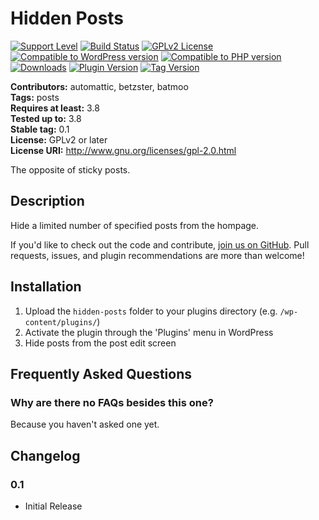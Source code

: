 # Hidden Posts

[![Support Level](https://img.shields.io/badge/support-active-green.svg)](#support-level)
[![Build Status](https://api.travis-ci.com/Automattic/hidden-posts.svg?branch=trunk)](https://api.travis-ci.com/Automattic/hidden-posts)
[![GPLv2 License](https://img.shields.io/github/license/Automattic/hidden-posts.svg)](https://www.gnu.org/licenses/old-licenses/gpl-2.0.html)
[![Compatible to WordPress version](https://plugintests.com/plugins/hidden-posts/wp-badge.svg)](https://plugintests.com/plugins/hidden-posts/latest)
[![Compatible to PHP version](https://plugintests.com/plugins/hidden-posts/php-badge.svg)](https://plugintests.com/plugins/hidden-posts/latest)
[![Downloads](https://img.shields.io/wordpress/plugin/dt/hidden-posts.svg)](https://wordpress.org/plugins/hidden-posts/)
[![Plugin Version](https://img.shields.io/wordpress/plugin/v/hidden-posts.svg)](https://wordpress.org/plugins/hidden-posts/)
[![Tag Version](https://img.shields.io/github/tag/Automattic/hidden-posts.svg)](https://wordpress.org/plugins/hidden-posts/)

**Contributors:** automattic, betzster, batmoo  
**Tags:** posts  
**Requires at least:** 3.8  
**Tested up to:** 3.8  
**Stable tag:** 0.1  
**License:** GPLv2 or later  
**License URI:** http://www.gnu.org/licenses/gpl-2.0.html  

The opposite of sticky posts.

## Description

Hide a limited number of specified posts from the hompage.

If you'd like to check out the code and contribute, [join us on GitHub](https://github.com/Automattic/hidden-posts). Pull requests, issues, and plugin recommendations are more than welcome!

## Installation

1. Upload the `hidden-posts` folder to your plugins directory (e.g. `/wp-content/plugins/`)
2. Activate the plugin through the 'Plugins' menu in WordPress
3. Hide posts from the post edit screen

## Frequently Asked Questions

### Why are there no FAQs besides this one?

Because you haven't asked one yet.

## Changelog

### 0.1
* Initial Release
